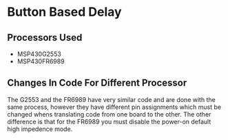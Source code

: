 # Button Based Delay


## Processors Used
* MSP430G2553
* MSP430FR6989

## Changes In Code For Different Processor
The G2553 and the FR6989 have very similar code and are done with the same process, however they have different pin assignments which must be changed whens translating code from one board to the other. The other difference is that for the FR6989 you must disable the power-on default high impedence mode.
